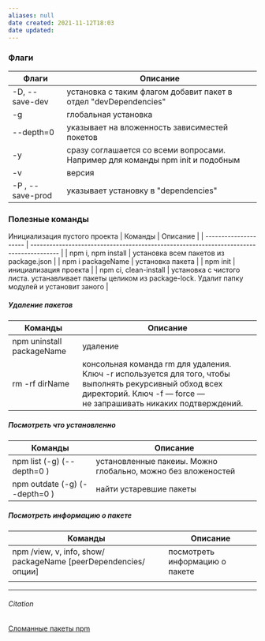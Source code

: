 ```yaml
---
aliases: null
date created: 2021-11-12T18:03
date updated:
---
```

		

### Флаги

| Флаги             | Описание                                                                       |
| ----------------- | ------------------------------------------------------------------------------ |
| -D, --save-dev    | установка с таким флагом добавит пакет в отдел "devDependencies"               |
| -g                | глобальная установка                                                           |
| --depth=0         | указывает на вложенность зависиместей покетов                                  |
| -y                | сразу соглашается со всеми вопросами. Например для команды npm init и подобным |
| -v                | версия                                                                         |
| -P ,  --save-prod | указывает установку в "dependencies"                                           |
	

### Полезные команды
Инициализация пустого проекта
| Команды               | Описание                                                                                |
| --------------------- | --------------------------------------------------------------------------------------- |
| npm i, npm install    | установка всем пакетов из package.json                                                  |
| npm i packageName     | установка пакета                                                                        |
| npm init              | инициализация проекта                                                                   |
| npm ci, clean-install | установка с чистого листа. устанавливает пакеты целиком  из  package-lock. Удалит папку модулей и установит заного |


##### Удаление пакетов
| Команды                   | Описание                                                                                                                                                                       |
| ------------------------- | ------------------------------------------------------------------------------------------------------------------------------------------------------------------------------ |
| npm uninstall packageName | удаление                                                                                                                                                                       |
| rm -rf dirName            | консольная команда rm для удаления. Ключ -r используется для того, чтобы выполнять рекурсивный обход всех директорий.  Ключ -f — force — не запрашивать никаких подтверждений. |


##### Посмотреть что установленно

| Команды                           | Описание                                                     |
| --------------------------------- | ------------------------------------------------------------ |
| npm list  (-g) (--depth=0  )      | установленные пакеиы. Можно глобально, можно без вложеностей |
| npm outdate    (-g) (--depth=0  ) | найти устаревшие пакеты                                      |
                                                      

##### Посмотреть информацию о пакете
| Команды                                                        | Описание                       |
| -------------------------------------------------------------- | ------------------------------ |
| npm /view, v, info, show/ packageName [peerDependencies/опции] | посмотреть информацию о пакете |
|                                                                |                                |
                                                      



---

###### Citation

[Сломанные пакеты npm](https://www.youtube.com/watch?v=2AVs-Yh1bS8)
